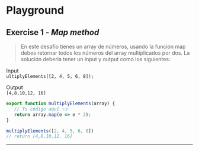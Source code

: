# Playground

## Exercise 1 - *Map method*
>En este desafío tienes un array de números, usando la función map debes retornar todos los números del array multiplicados por dos.
La solución debería tener un input y output como los siguientes: 

Input  
`ultiplyElements([2, 4, 5, 6, 8]);`  

Output  
`[4,8,10,12, 16]`  

```js
export function multiplyElements(array) {
   // Tu código aquí 👈
   return array.map(e => e * 2);
}

multiplyElements([2, 4, 5, 6, 8])
// return [4,8,10,12, 16]
```
---
